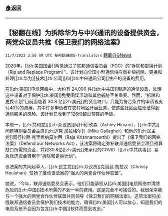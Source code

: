 ###  [:house:返回](README.md)
---


## 【秘翻在线】为拆除华为与中兴通讯的设备提供资金，两党众议员共推《保卫我们的网络法案》
`11/7/2023 3:56 AM UTC 秘密翻譯組G-Translators` [轉載自GNews](https://gnews.org/articles/1933878)

2020年，[[zh:美国国会]]两党通过了联邦通信委员会（FCC）的“拆除和更换计划（Rip and Replace Program）”，该计划向全国小型通信供应商补偿拆除、更换和处理[[zh:华为]]技术[[zh:公司]]和[[zh:中兴通讯公司]]生产的设备的费用。

在[[zh:美国]]电信网络中，大约有 24,000 件[[zh:中共国]]制造的通信设备，处理这些设备对于保护[[zh:美国]]免受间谍活动和其他威胁至关重要。然而，“拆除和更换计划”目前面临着 30.8 亿[[zh:美元]]的资金缺口，只能为符合条件的申请者支付40%的费用，其中许多申请者在农村地区开展业务，使这些社区面临无法得到通信服务的风险。该计划已收到了126份超出预算的申请。

本周一，[[zh:共和党]][[zh:众议员]]阿什利·欣森（Ashley Hinson）、[[zh:中共]]问题特别委员会主席[[zh:迈克·加拉格尔]]（Mike Gallagher）和他的[[zh:民主党]]同行拉贾·克里希纳莫尔西（Raja Krishnamoorthi）提出了《保卫我们的网络法案》（Defend our Networks Act），该法案将确定弥补联邦通信委员会项目预算缺口所需的资金，并将30.8亿[[zh:美元]]未承付的COVID（[[zh:中共病毒]]）紧急救济资金转用于“拆除和更换计划”。

该法案的共同起草人、[[zh:民主党]][[zh:众议员]]克丽丝.胡拉汉（Chrissy Houlahan）赞扬了推动该法案的“强大的两党合作伙伴联盟”。

她说，“今年，联邦通信委员会表示，他们只能承担从[[zh:美国]]电信网络中清除危险的[[zh:中国]]技术所需的不到一半的费用。这是完全不可接受的。我很荣幸能与一个强大的两党合作伙伴联盟共同领导《保卫我们的网络法案》。这项法案将加强联邦通信委员会保护我们技术的能力，确保[[zh:美国]]人可以放心，知道我们的电信系统不会因为包含[[zh:中国]]软件而受到攻击。”
